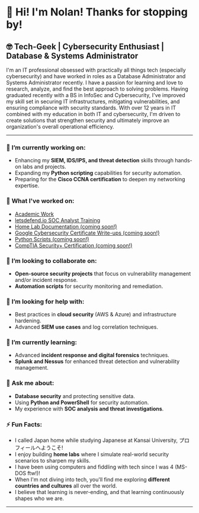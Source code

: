 <h1>👋 Hi! I'm Nolan! Thanks for stopping by! </h1>

<h2>🤓 Tech-Geek | Cybersecurity Enthusiast | Database & Systems Administrator </h2>

<p>I'm an IT professional obsessed with practically all things tech (especially cybersecurity) and have worked in roles as a Database Administrator and Systems Administrator recently. I have a passion for learning and love to research, analyze, and find the best approach to solving problems. Having graduated recently with a BS in InfoSec and Cybersecurity, I've improved my skill set in securing IT infrastructures, mitigating vulnerabilities, and ensuring compliance with security standards. With over 12 years in IT combined with my education in both IT and cybersecurity, I'm driven to create solutions that strengthen security and ultimately improve an organization's overall operational efficiency.</p>

<hr>

<h3>🔭 <strong>I’m currently working on:</strong></h3>
<ul>
  <li>Enhancing my <strong>SIEM, IDS/IPS, and threat detection</strong> skills through hands-on labs and projects.</li>
  <li>Expanding my <strong>Python scripting</strong> capabilities for security automation.</li>
  <li>Preparing for the <strong>Cisco CCNA certification</strong> to deepen my networking expertise.</li>
</ul>

<h3>📝 <strong>What I've worked on:</strong></h3>
<ul>
<li><a href="https://github.com/nt671/academic-work">Academic Work</a>
<li><a href="https://github.com/nt671/letsdefend">letsdefend.io SOC Analyst Training</a></li>
<li><a href="">Home Lab Documentation (coming soon!)</a></li>
<li><a href="">Google Cybersecurity Certificate Write-ups (coming soon!)</a></li>
<li><a href="">Python Scripts (coming soon!)</a></li>
<li><a href="">CompTIA Security+ Certification (coming soon!)</a></li>
  
</ul>

<h3>👯 <strong>I’m looking to collaborate on:</strong></h3>
<ul>
  <li><strong>Open-source security projects</strong> that focus on vulnerability management and/or incident response.</li>
  <li><strong>Automation scripts</strong> for security monitoring and remediation.</li>
</ul>

<h3>🤝 <strong>I’m looking for help with:</strong></h3>
<ul>
  <li>Best practices in <strong>cloud security</strong> (AWS & Azure) and infrastructure hardening.</li>
  <li>Advanced <strong>SIEM use cases</strong> and log correlation techniques.</li>
</ul>

<h3>🌱 <strong>I’m currently learning:</strong></h3>
<ul>
  <li>Advanced <strong>incident response and digital forensics</strong> techniques.</li>
  <li><strong>Splunk and Nessus</strong> for enhanced threat detection and vulnerability management.</li>
</ul>

<h3>💬 <strong>Ask me about:</strong></h3>
<ul>
  <li><strong>Database security</strong> and protecting sensitive data.</li>
  <li>Using <strong>Python and PowerShell</strong> for security automation.</li>
  <li>My experience with <strong>SOC analysis and threat investigations</strong>.</li>
</ul>

<h3>⚡ <strong>Fun Facts:</strong></h3>
<ul>
  <li>I called Japan home while studying Japanese at Kansai University, プロフィールへようこそ!</li>
  <li>I enjoy building <strong>home labs</strong> where I simulate real-world security scenarios to sharpen my skills.</li>
  <li>I have been using computers and fiddling with tech since I was 4 (MS-DOS ftw!)!</li>
  <li>When I'm not diving into tech, you'll find me exploring <strong>different countries and cultures</strong> all over the world.</li>
  <li>I believe that learning is never-ending, and that learning continuously shapes who we are. </li>
</ul>

<hr>

</ul>
